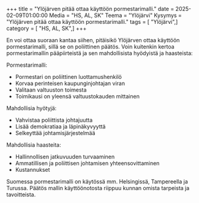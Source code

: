 +++
title = "Ylöjärven pitää ottaa käyttöön pormestarimalli."
date = 2025-02-09T01:00:00
Media = "HS, AL, SK"
Teema = "Ylöjärvi"
Kysymys = "Ylöjärven pitää ottaa käyttöön pormestarimalli."
tags = [ "Ylöjärvi",]
category = [ "HS, AL, SK",]
+++

En voi ottaa suoraan kantaa siihen, pitäisikö Ylöjärven ottaa käyttöön pormestarimalli, sillä se on poliittinen päätös. Voin kuitenkin kertoa pormestarimallin pääpiirteistä ja sen mahdollisista hyödyistä ja haasteista:

Pormestarimalli:
- Pormestari on poliittinen luottamushenkilö
- Korvaa perinteisen kaupunginjohtajan viran
- Valitaan valtuuston toimesta
- Toimikausi on yleensä valtuustokauden mittainen

Mahdollisia hyötyjä:
- Vahvistaa poliittista johtajuutta
- Lisää demokratiaa ja läpinäkyvyyttä
- Selkeyttää johtamisjärjestelmää

Mahdollisia haasteita:
- Hallinnollisen jatkuvuuden turvaaminen
- Ammatillisen ja poliittisen johtamisen yhteensovittaminen
- Kustannukset

Suomessa pormestarimalli on käytössä mm. Helsingissä, Tampereella ja Turussa. Päätös mallin käyttöönotosta riippuu kunnan omista tarpeista ja tavoitteista.